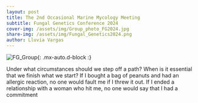 ```yaml
---
layout: post
title: The 2nd Occasional Marine Mycology Meeting
subtitle: Fungal Genetics Conference 2024
cover-img: /assets/img/Group_photo_FG2024.jpg
share-img: /assets/img/Fungal_Genetics2024.png
author: Lluvia Vargas
---
```


![FG_Group](https://github.com/FOMO-project/FOMO-project.github.io/tree/master/assets/img/Group_photo_FG2024.jpg){: .mx-auto.d-block :}




Under what circumstances should we step off a path? When is it essential that we finish what we start? If I bought a bag of peanuts and had an allergic reaction, no one would fault me if I threw it out. If I ended a relationship with a woman who hit me, no one would say that I had a commitment 

